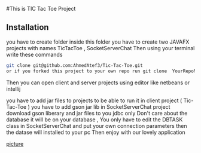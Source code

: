 #This is TIC Tac Toe Project
## Installation
you have to create folder inside this folder you have to create two JAVAFX projects with names TicTacToe , SocketServerChat 
Then using your terminal write these commands 

```bash
git clone git@github.com:AhmedAtef3/Tic-Tac-Toe.git  
or if you forked this project to your own repo run git clone  YourRepoName
```
 Then you can open client and server projects using editor like netbeans or intellij 

 you have to add jar files to projects to be able to run it in client project ( Tic-Tac-Toe ) you have to add gson jar lib 
 in SocketServerChat project download gson liberary and jar files to you jdbc only 
 Don't care about the database it will be on your database , You only have to edit the DBTASK class in SocketServerChat and put your own connection parameters then the datase will installed 
 to your pc 
 Then enjoy with our lovely application 

 [picture](./download.png=250x250)
